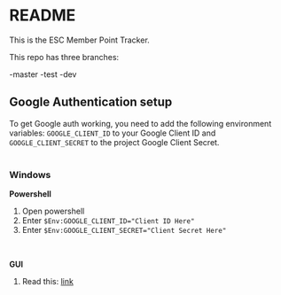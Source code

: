 # README

This is the ESC Member Point Tracker.

This repo has three branches:

-master
-test
-dev

## Google Authentication setup
To get Google auth working, you need to add the following environment variables: ```GOOGLE_CLIENT_ID``` to your Google Client ID and
```GOOGLE_CLIENT_SECRET``` to the project Google Client Secret.
<br><br>
### Windows
__Powershell__
1. Open powershell
2. Enter ```$Env:GOOGLE_CLIENT_ID="Client ID Here"```
3. Enter ```$Env:GOOGLE_CLIENT_SECRET="Client Secret Here"```
<br>

__GUI__<br>
1. Read this: [link](https://www.architectryan.com/2018/08/31/how-to-change-environment-variables-on-windows-10/)